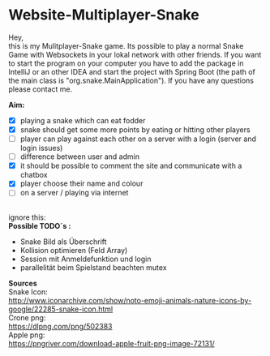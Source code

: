 # Website-Multiplayer-Snake

Hey, <br/>
this is my Mulitplayer-Snake game.
Its possible to play a normal Snake Game with Websockets in your lokal network with other friends.
If you want to  start the program on your computer you have to add the package in IntelliJ or an other IDEA and start the project with Spring Boot (the path of the main class is "org.snake.MainApplication").
If you have any questions please contact me.


**Aim:**<br/>
- [x] playing a snake which can eat fodder
- [x] snake should get some more points by eating or hitting other players
- [ ] player can play against each other on a server with a login (server and login issues)
- [ ] difference between user and admin
- [x] it should be possible to comment the site and communicate with a chatbox 
- [x] player choose their name and colour
- [ ] on a server / playing via internet 

<br/> ignore this: <br/>
**Possible TODO´s :** <br/>
- Snake Bild als Überschrift
- Kollision optimieren (Feld Array)
- Session mit Anmeldefunktion und login
- parallelität beim Spielstand beachten mutex


**Sources** <br/>
Snake Icon: <br/>
http://www.iconarchive.com/show/noto-emoji-animals-nature-icons-by-google/22285-snake-icon.html <br/>
Crone png: <br/>
https://dlpng.com/png/502383 <br/>
Apple png: <br/>
https://pngriver.com/download-apple-fruit-png-image-72131/ <br/>
